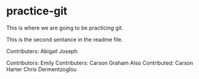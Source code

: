 # practice-git

This is where we are going to be practicing git.

This is the second sentance in the readme file.

Contributers: Abigail Joseph

Contributors: Emily
Contributers: Carson Graham
Also Contributed: Carson Harter
                  Chris Dermentzoglou

